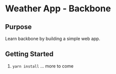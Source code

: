 # Weather App - Backbone

## Purpose 
Learn backbone by building a simple web app.

## Getting Started
1. `yarn install`
... more to come